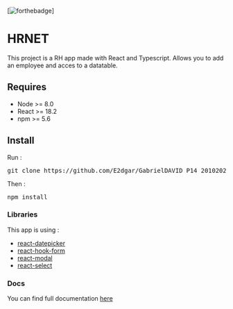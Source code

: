 [![forthebadge](https://badges.aleen42.com/src/react.svg)]

# HRNET

This project is a RH app made with React and Typescript.
Allows you to add an employee and acces to a datatable.

## Requires

-   Node >= 8.0
-   React >= 18.2
-   npm >= 5.6

## Install

Run :

<pre>git clone https://github.com/E2dgar/GabrielDAVID_P14_20102022_lib-in-app.git</pre>

Then :

<pre>npm install</pre>

### Libraries

This app is using :

-   <a href="https://github.com/Hacker0x01/react-datepicker">react-datepicker</a>
-   <a href="https://react-hook-form.com/r">react-hook-form</a>
-   <a href="https://github.com/reactjs/react-modal">react-modal</a>
-   <a href="https://github.com/jedwatson/react-select">react-select</a>

### Docs

You can find full documentation <a href="https://e2dgar.github.io/GabrielDAVID_P14_20102022_lib-in-app">here</a>
